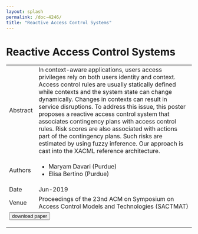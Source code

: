 ```yaml
---
layout: splash
permalink: /doc-4246/
title: "Reactive Access Control Systems"
---
```


# Reactive Access Control Systems

<table>
    <tbody>
    <tr>
        <td>Abstract</td>
        <td>In context-aware applications, users access privileges rely on both users identity and context. Access control rules are usually statically defined while contexts and the system state can change dynamically. Changes in contexts can result in service disruptions. To address this issue, this poster proposes a reactive access control system that associates contingency plans with access control rules. Risk scores are also associated with actions part of the contingency plans. Such risks are estimated by using fuzzy inference. Our approach is cast into the XACML reference architecture.</td>
    </tr>
    <tr>
        <td>Authors</td>
        <td>
            <ul>
                <li>Maryam Davari (Purdue)</li>
                <li>Elisa Bertino (Purdue)</li>
            </ul>
        </td>
    </tr>
    <tr>
        <td>Date</td>
        <td>Jun-2019</td>
    </tr>
    <tr>
        <td>Venue</td>
        <td>Proceedings of the 23nd ACM on Symposium on Access Control Models and Technologies (SACTMAT)</td>
    </tr>
        <tr>
            <td colspan="2">
                <form method="get" action="https://ibm.box.com/v/doc-4246-paper">
                    <button type="submit">download paper</button>
                </form>
            </td>
        </tr>
    </tbody>
</table>
